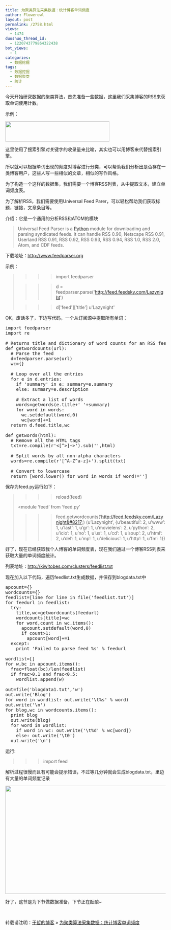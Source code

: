 ```yaml
---
title: 为聚类算法采集数据：统计博客单词频度
author: Flowerowl
layout: post
permalink: /2758.html
views:
  - 1474
duoshuo_thread_id:
  - 1220743779864322438
bot_views:
  - 1
categories:
  - 数据挖掘
tags:
  - 数据挖掘
  - 数据聚类
  - 统计
---
```

今天开始研究数据的聚类算法，首先准备一些数据，这里我们采集博客的RSS来获取单词使用计数。

示例：

[<img class="alignnone size-full wp-image-2754" title="jv.png" src="http://lazynight.me/wp-content/uploads/2012/12/jv.png" alt="" width="327" height="63" />][1]

这里使用了搜索引擎对关键字的收录量来比喻，其实也可以用博客来代替搜索引擎。

所以就可以根据单词出现的频度对博客进行分类，可以帮助我们分析出是否存在一类博客用户，这些人写一些相似的文章，相似的写作风格。

为了构造一个这样的数据集，我们需要一个博客RSS列表，从中提取文本，建立单词频度表。

为了解析RSS，我们需要使用Universal Feed Parer，可以轻松帮助我们获取标题，链接，文章条目等。

介绍：它是一个通用的分析RSS和ATOM的模块

> Universal Feed Parser is a <a title="" href="http://www.python.org/" target="_blank">Python</a> module for downloading and parsing syndicated feeds. It can handle RSS 0.90, Netscape RSS 0.91, Userland RSS 0.91, RSS 0.92, RSS 0.93, RSS 0.94, RSS 1.0, RSS 2.0, Atom, and CDF feeds.

下载地址：http://www.feedparser.org

示例：

> >>> import feedparser
> 
> >>> d = feedparser.parse('http://feed.feedsky.com/Lazynight')
> 
> >>> d\['feed'\]\['title'\] u'Lazynight'

OK，废话多了，下边写代码，一个从订阅源中提取所有单词：

<pre>import feedparser
import re

# Returns title and dictionary of word counts for an RSS feed
def getwordcounts(url):
  # Parse the feed
  d=feedparser.parse(url)
  wc={}

  # Loop over all the entries
  for e in d.entries:
    if 'summary' in e: summary=e.summary
    else: summary=e.description

    # Extract a list of words
    words=getwords(e.title+' '+summary)
    for word in words:
      wc.setdefault(word,0)
      wc[word]+=1
  return d.feed.title,wc

def getwords(html):
  # Remove all the HTML tags
  txt=re.compile(r'&lt;[^&gt;]+&gt;').sub('',html)

  # Split words by all non-alpha characters
  words=re.compile(r'[^A-Z^a-z]+').split(txt)

  # Convert to lowercase
  return [word.lower() for word in words if word!='']</pre>

保存为feed.py运行如下：

> >>> reload(feed)
> 
> <module &#8216;feed&#8217; from &#8216;feed.py&#8217;
> 
> >>> feed.getwordcounts(&#8216;http://feed.feedsky.com/Lazynight&#8217;) (u&#8217;Lazynight&#8217;, {u&#8217;beautiful&#8217;: 2, u&#8217;www&#8217;: 1, u&#8217;last&#8217;: 1, u&#8217;gr&#8217;: 1, u&#8217;movielens&#8217;: 2, u&#8217;python&#8217;: 2, u&#8217;icio&#8217;: 1, u&#8217;no&#8217;: 1, u&#8217;us&#8217;: 1, u&#8217;cd&#8217;: 1, u&#8217;soup&#8217;: 2, u&#8217;html&#8217;: 2, u&#8217;del&#8217;: 1, u&#8217;mp&#8217;: 1, u&#8217;delicious&#8217;: 1, u&#8217;http&#8217;: 1, u&#8217;fm&#8217;: 1})

好了，现在已经获取我个人博客的单词频度表，现在我们通过一个博客RSS列表来获取大量的单词频度统计。

列表地址：http://kiwitobes.com/clusters/feedlist.txt

现在加入以下代码，遍历feedlist.txt生成数据，并保存到blogdata.txt中

<pre>apcount={}
wordcounts={}
feedlist=[line for line in file('feedlist.txt')]
for feedurl in feedlist:
  try:
    title,wc=getwordcounts(feedurl)
    wordcounts[title]=wc
    for word,count in wc.items():
      apcount.setdefault(word,0)
      if count&gt;1:
        apcount[word]+=1
  except:
    print 'Failed to parse feed %s' % feedurl

wordlist=[]
for w,bc in apcount.items():
  frac=float(bc)/len(feedlist)
  if frac&gt;0.1 and frac&lt;0.5:
    wordlist.append(w)

out=file('blogdata1.txt','w')
out.write('Blog')
for word in wordlist: out.write('\t%s' % word)
out.write('\n')
for blog,wc in wordcounts.items():
  print blog
  out.write(blog)
  for word in wordlist:
    if word in wc: out.write('\t%d' % wc[word])
    else: out.write('\t0')
  out.write('\n')</pre>

运行:

>>>import feed

解析过程很慢而且有可能会提示错误，不过等几分钟就会生成blogdata.txt，里边有大量的单词频度记录

[<img class="alignnone size-full wp-image-2759" title="data" src="http://lazynight.me/wp-content/uploads/2012/12/data.jpg" alt="" width="772" height="338" />][2]

好了，这节是为下节做数据准备，下节正在酝酿~

&nbsp;

转载请注明：[于哲的博客][3] &raquo; [为聚类算法采集数据：统计博客单词频度][4]

 [1]: http://lazynight.me/wp-content/uploads/2012/12/jv.png
 [2]: http://lazynight.me/wp-content/uploads/2012/12/data.jpg
 [3]: http://lazynight.me
 [4]: http://lazynight.me/2758.html